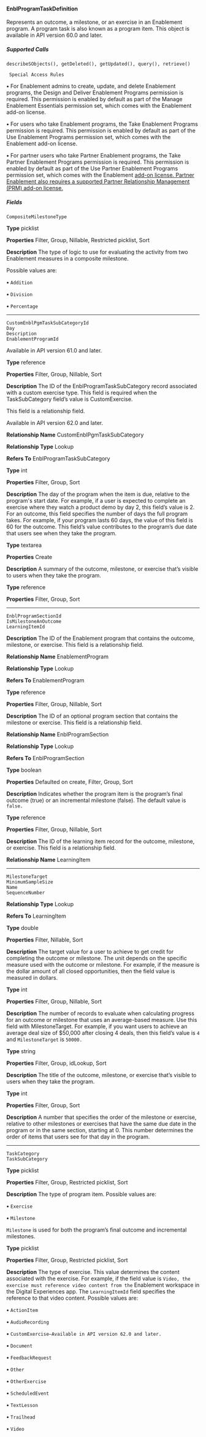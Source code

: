 #### EnblProgramTaskDefinition

Represents an outcome, a milestone, or an exercise in an Enablement program. A program task is also known as a program item. This
object is available in API version 60.0 and later.

##### Supported Calls
```
describeSObjects(), getDeleted(), getUpdated(), query(), retrieve()

 Special Access Rules

```
**•** For Enablement admins to create, update, and delete Enablement programs, the Design and Deliver Enablement Programs permission
is required. This permission is enabled by default as part of the Manage Enablement Essentials permission set, which comes with
the Enablement add-on license.

**•** For users who take Enablement programs, the Take Enablement Programs permission is required. This permission is enabled by
default as part of the Use Enablement Programs permission set, which comes with the Enablement add-on license.

**•** For partner users who take Partner Enablement programs, the Take Partner Enablement Programs permission is required. This
permission is enabled by default as part of the Use Partner Enablement Programs permission set, which comes with the Enablement
[add-on license. Partner Enablement also requires a supported Partner Relationship Management (PRM) add-on license.](https://help.salesforce.com/s/articleView?id=sf.prm_support_license_template.htm&language=en_US)

##### Fields

```
CompositeMilestoneType

```

**Type**
picklist

**Properties**
Filter, Group, Nillable, Restricted picklist, Sort

**Description**
The type of logic to use for evaluating the activity from two Enablement measures in a
composite milestone.

Possible values are:

**•** `Addition`

**•** `Division`

**•** `Percentage`


-----

```
CustomEnblPgmTaskSubCategoryId
Day
Description
EnablementProgramId

```

Available in API version 61.0 and later.

**Type**
reference

**Properties**
Filter, Group, Nillable, Sort

**Description**
The ID of the EnblProgramTaskSubCategory record associated with a custom exercise type.
This field is required when the TaskSubCategory field’s value is CustomExercise.

This field is a relationship field.

Available in API version 62.0 and later.

**Relationship Name**
CustomEnblPgmTaskSubCategory

**Relationship Type**
Lookup

**Refers To**
EnblProgramTaskSubCategory

**Type**
int

**Properties**
Filter, Group, Sort

**Description**
The day of the program when the item is due, relative to the program's start date. For example,
if a user is expected to complete an exercise where they watch a product demo by day 2,
this field’s value is 2. For an outcome, this field specifies the number of days the full program
takes. For example, if your program lasts 60 days, the value of this field is 60 for the outcome.
This field’s value contributes to the program’s due date that users see when they take the
program.

**Type**
textarea

**Properties**
Create

**Description**
A summary of the outcome, milestone, or exercise that’s visible to users when they take the
program.

**Type**
reference

**Properties**
Filter, Group, Sort


-----

```
EnblProgramSectionId
IsMilestoneAnOutcome
LearningItemId

```

**Description**
The ID of the Enablement program that contains the outcome, milestone, or exercise. This
field is a relationship field.

**Relationship Name**
EnablementProgram

**Relationship Type**
Lookup

**Refers To**
EnablementProgram

**Type**
reference

**Properties**
Filter, Group, Nillable, Sort

**Description**
The ID of an optional program section that contains the milestone or exercise. This field is a
relationship field.

**Relationship Name**
EnblProgramSection

**Relationship Type**
Lookup

**Refers To**
EnblProgramSection

**Type**
boolean

**Properties**
Defaulted on create, Filter, Group, Sort

**Description**
Indicates whether the program item is the program’s final outcome (true) or an incremental
milestone (false). The default value is `false.`

**Type**
reference

**Properties**
Filter, Group, Nillable, Sort

**Description**
The ID of the learning item record for the outcome, milestone, or exercise. This field is a
relationship field.

**Relationship Name**
LearningItem


-----

```
MilestoneTarget
MinimumSampleSize
Name
SequenceNumber

```

**Relationship Type**
Lookup

**Refers To**
LearningItem

**Type**
double

**Properties**
Filter, Nillable, Sort

**Description**
The target value for a user to achieve to get credit for completing the outcome or milestone.
The unit depends on the specific measure used with the outcome or milestone. For example,
if the measure is the dollar amount of all closed opportunities, then the field value is measured
in dollars.

**Type**
int

**Properties**
Filter, Group, Nillable, Sort

**Description**
The number of records to evaluate when calculating progress for an outcome or milestone
that uses an average-based measure. Use this field with MilestoneTarget. For example,
if you want users to achieve an average deal size of $50,000 after closing 4 deals, then this
field’s value is `4` and `MilestoneTarget` is `50000.`

**Type**
string

**Properties**
Filter, Group, idLookup, Sort

**Description**
The title of the outcome, milestone, or exercise that’s visible to users when they take the
program.

**Type**
int

**Properties**
Filter, Group, Sort

**Description**
A number that specifies the order of the milestone or exercise, relative to other milestones
or exercises that have the same due date in the program or in the same section, starting at
0. This number determines the order of items that users see for that day in the program.


-----

```
TaskCategory
TaskSubCategory

```

**Type**
picklist

**Properties**
Filter, Group, Restricted picklist, Sort

**Description**
The type of program item. Possible values are:

**•** `Exercise`

**•** `Milestone`

`Milestone` is used for both the program’s final outcome and incremental milestones.

**Type**
picklist

**Properties**
Filter, Group, Restricted picklist, Sort

**Description**
The type of exercise. This value determines the content associated with the exercise. For
example, if the field value is `Video, the exercise must reference video content from the`
Enablement workspace in the Digital Experiences app. The `LearningItemId` field
specifies the reference to that video content. Possible values are:

**•** `ActionItem`

**•** `AudioRecording`

**•** `CustomExercise—Available in API version 62.0 and later.`

**•** `Document`

**•** `FeedbackRequest`

**•** `Other`

**•** `OtherExercise`

**•** `ScheduledEvent`

**•** `TextLesson`

**•** `Trailhead`

**•** `Video`

